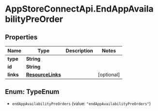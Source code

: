 # AppStoreConnectApi.EndAppAvailabilityPreOrder

## Properties

Name | Type | Description | Notes
------------ | ------------- | ------------- | -------------
**type** | **String** |  | 
**id** | **String** |  | 
**links** | [**ResourceLinks**](ResourceLinks.md) |  | [optional] 



## Enum: TypeEnum


* `endAppAvailabilityPreOrders` (value: `"endAppAvailabilityPreOrders"`)




